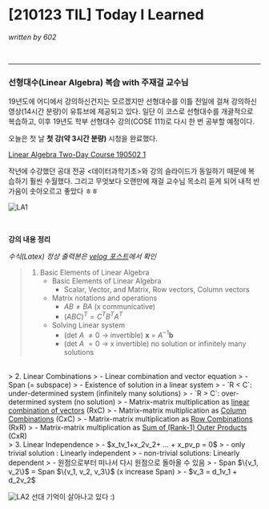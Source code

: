 

# [210123 TIL] Today I Learned

_written by 602_

<br/>



---



### 선형대수(Linear Algebra) 복습 with 주재걸 교수님



19년도에 어디에서 강의하신건지는 모르겠지만 선형대수를 이틀 전일에 걸쳐 강의하신 영상(14시간 분량)이 유튜브에 제공되고 있다. 일단 이 코스로 선형대수를 개괄적으로 복습하고, 이후 19년도 학부 선형대수 강의(COSE 111)로 다시 한 번 공부할 예정이다.

오늘은 첫 날 **첫 강(약 3시간 분량)** 시청을 완료했다.

[Linear Algebra Two-Day Course 190502 1](https://www.youtube.com/watch?v=Rsm_DVmiqGo)

작년에 수강했던 공대 전공 <데이터과학기초>와 강의 슬라이드가 동일하기 때문에 복습하기 훨씬 수월했다. 그리고 무엇보다 오랜만에 재걸 교수님 목소리 듣게 되어 내적 반가움이 솟아오르고 좋았다 ㅎㅎ

![LA1](https://user-images.githubusercontent.com/68496320/105627311-96dc3600-5e79-11eb-8243-93e0879298cc.gif)

</br>

**강의 내용 정리**  

_수식(Latex) 정상 출력본은 [velog 포스트](https://velog.io/@yookyungkho/210123-TIL-Today-I-Learned)에서 확인_

> 1. Basic Elements of Linear Algebra
>    - Basic Elements of Linear Algebra
>      - Scalar, Vector, and Matrix, Row vectors, Column vectors
>    - Matrix notations and operations
>      - $AB \neq BA$ (x communicative)
>      - $(ABC)^T = C^TB^TA^T$
>    - Solving Linear system
>      - (det $A$ $\neq 0$ -> invertible) **x** = $A^{-1}$**b**
>      - (det $A$ $= 0$ -> x invertible) no solution or infinitely many solutions
</br>
> 2. Linear Combinations
>    - Linear combination and vector equation
>    - Span (= subspace)
>    - Existence of solution in a linear system
>      - `R < C`: under-determined system (infinitely many solutions)
>      - `R > C`: over-determined system (no solution)
>    - Matrix-matrix multiplication as <u>linear combination of vectors</u> (RxC)
>    - Matrix-matrix multiplication as <u>Column Combinations</u> (CxC)
>    - Matrix-matrix multiplication as <u>Row Combinations</u> (RxR)
>    - Matrix-matrix multiplication as <u>Sum of (Rank-1) Outer Products</u> (CxR)
</br>
> 3. Linear Independence
>    - $x_tv_1+x_2v_2+ ... + x_pv_p = 0$
>      - only trivial solution : Linearly independent
>      - non-trivial solutions: Linearly dependent
>        - 원점으로부터 떠나서 다시 원점으로 돌아올 수 있음
>        - Span $\{v_1, v_2\}$ = Span $\{v_1, v_2, v_3\}$ (x increase Span)
>        - $v_3 = d_1v_1 + d_2v_2$


</br>

![LA2](https://user-images.githubusercontent.com/68496320/105627320-9e9bda80-5e79-11eb-898e-df00c878bd18.gif)
선대 기억이 살아나고 있다 :)

